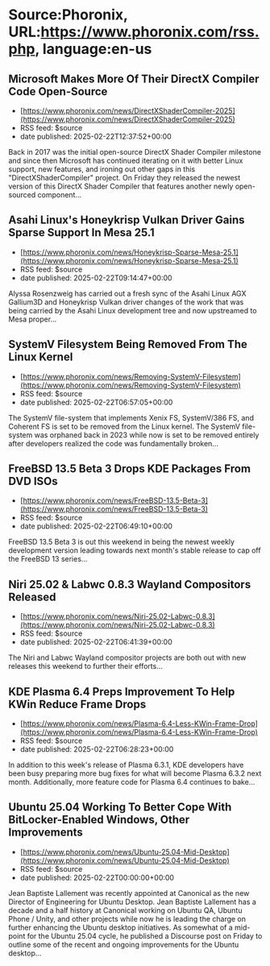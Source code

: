 # Source:Phoronix, URL:https://www.phoronix.com/rss.php, language:en-us

## Microsoft Makes More Of Their DirectX Compiler Code Open-Source
 - [https://www.phoronix.com/news/DirectXShaderCompiler-2025](https://www.phoronix.com/news/DirectXShaderCompiler-2025)
 - RSS feed: $source
 - date published: 2025-02-22T12:37:52+00:00

Back in 2017 was the initial open-source DirectX Shader Compiler milestone and since then Microsoft has continued iterating on it with better Linux support, new features, and ironing out other gaps in this "DirectXShaderCompiler" project. On Friday they released the newest version of this DirectX Shader Compiler that features another newly open-sourced component...

## Asahi Linux's Honeykrisp Vulkan Driver Gains Sparse Support In Mesa 25.1
 - [https://www.phoronix.com/news/Honeykrisp-Sparse-Mesa-25.1](https://www.phoronix.com/news/Honeykrisp-Sparse-Mesa-25.1)
 - RSS feed: $source
 - date published: 2025-02-22T09:14:47+00:00

Alyssa Rosenzweig has carried out a fresh sync of the Asahi Linux AGX Gallium3D and Honeykrisp Vulkan driver changes of the work that was being carried by the Asahi Linux development tree and now upstreamed to Mesa proper...

## SystemV Filesystem Being Removed From The Linux Kernel
 - [https://www.phoronix.com/news/Removing-SystemV-Filesystem](https://www.phoronix.com/news/Removing-SystemV-Filesystem)
 - RSS feed: $source
 - date published: 2025-02-22T06:57:05+00:00

The SystemV file-system that implements Xenix FS, SystemV/386 FS, and Coherent FS is set to be removed from the Linux kernel. The SystemV file-system was orphaned back in 2023 while now is set to be removed entirely after developers realized the code was fundamentally broken...

## FreeBSD 13.5 Beta 3 Drops KDE Packages From DVD ISOs
 - [https://www.phoronix.com/news/FreeBSD-13.5-Beta-3](https://www.phoronix.com/news/FreeBSD-13.5-Beta-3)
 - RSS feed: $source
 - date published: 2025-02-22T06:49:10+00:00

FreeBSD 13.5 Beta 3 is out this weekend in being the newest weekly development version leading towards next month's stable release to cap off the FreeBSD 13 series...

## Niri 25.02 & Labwc 0.8.3 Wayland Compositors Released
 - [https://www.phoronix.com/news/Niri-25.02-Labwc-0.8.3](https://www.phoronix.com/news/Niri-25.02-Labwc-0.8.3)
 - RSS feed: $source
 - date published: 2025-02-22T06:41:39+00:00

The Niri and Labwc Wayland compositor projects are both out with new releases this weekend to further their efforts...

## KDE Plasma 6.4 Preps Improvement To Help KWin Reduce Frame Drops
 - [https://www.phoronix.com/news/Plasma-6.4-Less-KWin-Frame-Drop](https://www.phoronix.com/news/Plasma-6.4-Less-KWin-Frame-Drop)
 - RSS feed: $source
 - date published: 2025-02-22T06:28:23+00:00

In addition to this week's release of Plasma 6.3.1, KDE developers have been busy preparing more bug fixes for what will become Plasma 6.3.2 next month. Additionally, more feature code for Plasma 6.4 continues to bake...

## Ubuntu 25.04 Working To Better Cope With BitLocker-Enabled Windows, Other Improvements
 - [https://www.phoronix.com/news/Ubuntu-25.04-Mid-Desktop](https://www.phoronix.com/news/Ubuntu-25.04-Mid-Desktop)
 - RSS feed: $source
 - date published: 2025-02-22T00:00:00+00:00

Jean Baptiste Lallement was recently appointed at Canonical as the new Director of Engineering for Ubuntu Desktop. Jean Baptiste Lallement has a decade and a half history at Canonical working on Ubuntu QA, Ubuntu Phone / Unity, and other projects while now he is leading the charge on further enhancing the Ubuntu desktop initiatives. As somewhat of a mid-point for the Ubuntu 25.04 cycle, he published a Discourse post on Friday to outline some of the recent and ongoing improvements for the Ubuntu desktop...

